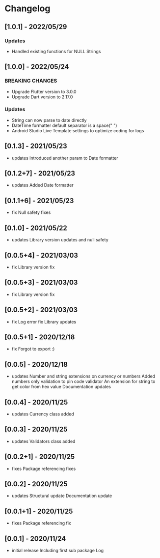 # Changelog

## [1.0.1] - 2022/05/29

### Updates

- Handled existing functions for NULL Strings

## [1.0.0] - 2022/05/24

### BREAKING CHANGES

- Upgrade Flutter version to 3.0.0
- Upgrade Dart version to 2.17.0

### Updates

- String can now parse to date directly
- DateTime formatter default separator is a space(" ")
- Android Studio Live Template settings to optimize coding for logs

## [0.1.3] - 2021/05/23

* updates Introduced another param to Date formatter

## [0.1.2+7] - 2021/05/23

* updates Added Date formatter

## [0.1.1+6] - 2021/05/23

* fix Null safety fixes

## [0.1.0] - 2021/05/22

* updates
Library version updates and null safety

## [0.0.5+4] - 2021/03/03

* fix
Library version fix

## [0.0.5+3] - 2021/03/03

* fix
Library version fix

## [0.0.5+2] - 2021/03/03

* fix
Log error fix
Library updates

## [0.0.5+1] - 2020/12/18

* fix
Forgot to export :)

## [0.0.5] - 2020/12/18

* updates
Number and string extensions on currency or numbers
Added numbers only validation to pin code validator
An extension for string to get color from hex value
Documentation updates

## [0.0.4] - 2020/11/25

* updates
Currency class added

## [0.0.3] - 2020/11/25

* updates
Validators class added

## [0.0.2+1] - 2020/11/25

* fixes
Package referencing fixes

## [0.0.2] - 2020/11/25

* updates
Structural update
Documentation update

## [0.0.1+1] - 2020/11/25

* fixes
Package referencing fix

## [0.0.1] - 2020/11/24

* initial release
Including first sub package Log
